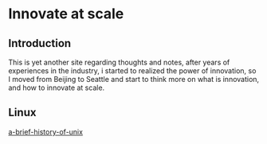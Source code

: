 # Innovate at scale

## Introduction
This is yet another site regarding thoughts and notes, after years of experiences in the industry, i started to realized the power of innovation, so I moved from Beijing to Seattle and start to think more on what is innovation, and how to innovate at scale.

## Linux
[a-brief-history-of-unix](./a-brief-hisotry-of-unix.md)

